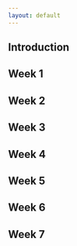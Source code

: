 ```yaml
---
layout: default
---
```

## Introduction

## Week 1

## Week 2

## Week 3

## Week 4

## Week 5

## Week 6

## Week 7